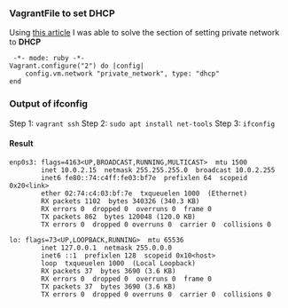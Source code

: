 ### VagrantFile to set DHCP

Using [this article](https://www.vagrantup.com/docs/networking/private_network) I was able to solve the section of setting private network to **DHCP**

```
 -*- mode: ruby -*-
Vagrant.configure("2") do |config|
    config.vm.network "private_network", type: "dhcp"
end
```

### Output of ifconfig

Step 1: `vagrant ssh`
Step 2: `sudo apt install net-tools`
Step 3: `ifconfig`

#### Result
```
enp0s3: flags=4163<UP,BROADCAST,RUNNING,MULTICAST>  mtu 1500
        inet 10.0.2.15  netmask 255.255.255.0  broadcast 10.0.2.255
        inet6 fe80::74:c4ff:fe03:bf7e  prefixlen 64  scopeid 0x20<link>
        ether 02:74:c4:03:bf:7e  txqueuelen 1000  (Ethernet)
        RX packets 1102  bytes 340326 (340.3 KB)
        RX errors 0  dropped 0  overruns 0  frame 0
        TX packets 862  bytes 120048 (120.0 KB)
        TX errors 0  dropped 0 overruns 0  carrier 0  collisions 0

lo: flags=73<UP,LOOPBACK,RUNNING>  mtu 65536
        inet 127.0.0.1  netmask 255.0.0.0
        inet6 ::1  prefixlen 128  scopeid 0x10<host>
        loop  txqueuelen 1000  (Local Loopback)
        RX packets 37  bytes 3690 (3.6 KB)
        RX errors 0  dropped 0  overruns 0  frame 0
        TX packets 37  bytes 3690 (3.6 KB)
        TX errors 0  dropped 0 overruns 0  carrier 0  collisions 0
```